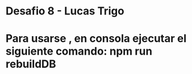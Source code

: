 # Desafio 8 - Lucas Trigo

#

# Para usarse , en consola ejecutar el siguiente comando: npm run rebuildDB
